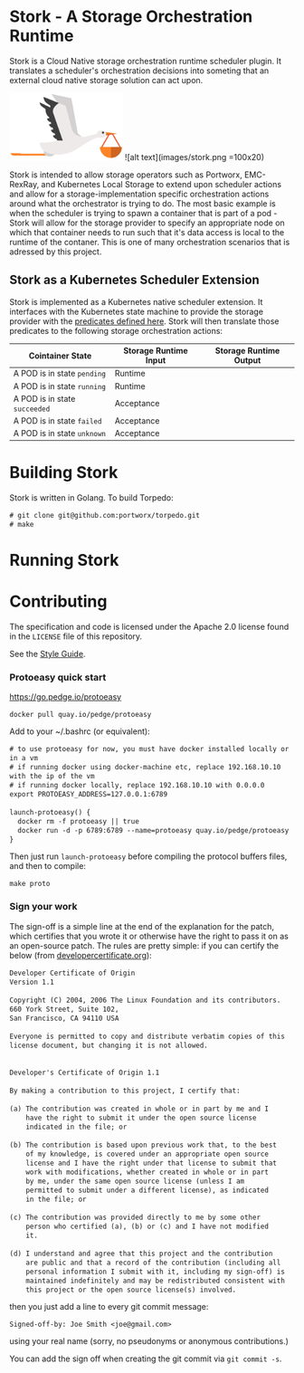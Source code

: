 # Stork - A Storage Orchestration Runtime
Stork is a Cloud Native storage orchestration runtime scheduler plugin.  It translates a scheduler's orchestration decisions into someting that an external cloud native storage solution can act upon.

<img src="images/stork.png" alt="Drawing" style="width: 200px;"/>
![alt text](images/stork.png =100x20)

Stork is intended to allow storage operators such as Portworx, EMC-RexRay, and Kubernetes Local Storage to extend upon scheduler actions and allow for a storage-implementation specific orchestration actions around what the orchestrator is trying to do.  The most basic example is when the scheduler is trying to spawn a container that is part of a pod - Stork will allow for the storage provider to specify an appropriate node on which that container needs to run such that it's data access is local to the runtime of the contaner.  This is one of many orchestration scenarios that is adressed by this project.

## Stork as a Kubernetes Scheduler Extension
Stork is implemented as a Kubernetes native scheduler extension.  It interfaces with the Kubernetes state machine to provide the storage provider with the [predicates defined here](https://kubernetes.io/docs/concepts/workloads/pods/pod-lifecycle/#pod-phase).  Stork will then translate those predicates to the following storage orchestration actions:

| Cointainer State                                                                                                                                                                                                                                                   | Storage Runtime Input      | Storage Runtime Output |
|--------------------------------------------------------------------------------------------------------------------------------------------------------------------------------------------------------------------------------------------------------------------|----------------------------|------------------------| 
| A POD is in state `pending`                                                                                                                                                                                                                                        | Runtime                    |                        |
| A POD is in state `running`                                                                                                                                                                                                                                        | Runtime                    |                        |
| A POD is in state `succeeded`                                                                                                                                                                                                                                      | Acceptance                 |                        |
| A POD is in state `failed`                                                                                                                                                                                                                                         | Acceptance                 |                        |
| A POD is in state `unknown`                                                                                                                                                                                                                                        | Acceptance                 |                        |

# Building Stork
Stork is written in Golang. To build Torpedo:

```
# git clone git@github.com:portworx/torpedo.git
# make
```

# Running Stork


# Contributing
The specification and code is licensed under the Apache 2.0 license found in 
the `LICENSE` file of this repository.  

See the [Style Guide](STYLEGUIDE.md).

### Protoeasy quick start

https://go.pedge.io/protoeasy

```
docker pull quay.io/pedge/protoeasy
```

Add to your ~/.bashrc (or equivalent):

```
# to use protoeasy for now, you must have docker installed locally or in a vm
# if running docker using docker-machine etc, replace 192.168.10.10 with the ip of the vm
# if running docker locally, replace 192.168.10.10 with 0.0.0.0
export PROTOEASY_ADDRESS=127.0.0.1:6789

launch-protoeasy() {
  docker rm -f protoeasy || true
  docker run -d -p 6789:6789 --name=protoeasy quay.io/pedge/protoeasy
}
```

Then just run `launch-protoeasy` before compiling the protocol buffers files, and then to compile:

```
make proto
```

### Sign your work

The sign-off is a simple line at the end of the explanation for the
patch, which certifies that you wrote it or otherwise have the right to
pass it on as an open-source patch.  The rules are pretty simple: if you
can certify the below (from
[developercertificate.org](http://developercertificate.org/)):

```
Developer Certificate of Origin
Version 1.1

Copyright (C) 2004, 2006 The Linux Foundation and its contributors.
660 York Street, Suite 102,
San Francisco, CA 94110 USA

Everyone is permitted to copy and distribute verbatim copies of this
license document, but changing it is not allowed.


Developer's Certificate of Origin 1.1

By making a contribution to this project, I certify that:

(a) The contribution was created in whole or in part by me and I
    have the right to submit it under the open source license
    indicated in the file; or

(b) The contribution is based upon previous work that, to the best
    of my knowledge, is covered under an appropriate open source
    license and I have the right under that license to submit that
    work with modifications, whether created in whole or in part
    by me, under the same open source license (unless I am
    permitted to submit under a different license), as indicated
    in the file; or

(c) The contribution was provided directly to me by some other
    person who certified (a), (b) or (c) and I have not modified
    it.

(d) I understand and agree that this project and the contribution
    are public and that a record of the contribution (including all
    personal information I submit with it, including my sign-off) is
    maintained indefinitely and may be redistributed consistent with
    this project or the open source license(s) involved.
```

then you just add a line to every git commit message:

    Signed-off-by: Joe Smith <joe@gmail.com>

using your real name (sorry, no pseudonyms or anonymous contributions.)

You can add the sign off when creating the git commit via `git commit -s`.
